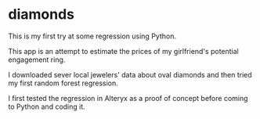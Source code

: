 # diamonds

This is my first try at some regression using Python. 

This app is an attempt to estimate the prices of my girlfriend's potential engagement ring. 

I downloaded sever local jewelers' data about oval diamonds and then tried my first random forest regression. 

I first tested the regression in Alteryx as a proof of concept before coming to Python and coding it. 
